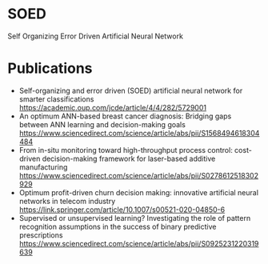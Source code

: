 # SOED
Self Organizing Error Driven Artificial Neural Network



# Publications
- Self-organizing and error driven (SOED) artificial neural network for smarter classifications https://academic.oup.com/jcde/article/4/4/282/5729001
- An optimum ANN-based breast cancer diagnosis: Bridging gaps between ANN learning and decision-making goals https://www.sciencedirect.com/science/article/abs/pii/S1568494618304484
- From in-situ monitoring toward high-throughput process control: cost-driven decision-making framework for laser-based additive manufacturing https://www.sciencedirect.com/science/article/abs/pii/S0278612518302929
- Optimum profit-driven churn decision making: innovative artificial neural networks in telecom industry https://link.springer.com/article/10.1007/s00521-020-04850-6
- Supervised or unsupervised learning? Investigating the role of pattern recognition assumptions in the success of binary predictive prescriptions https://www.sciencedirect.com/science/article/abs/pii/S0925231220319639
